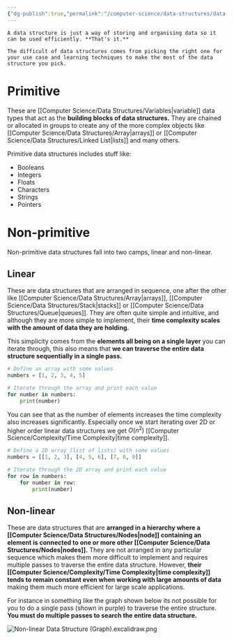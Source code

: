 ```yaml
---
{"dg-publish":true,"permalink":"/computer-science/data-structures/data-structures/","tags":["beginner"]}
---
```



```ad-tldr
A data structure is just a way of storing and organising data so it can be used efficiently. **That's it.**

The difficult of data structures comes from picking the right one for your use case and learning techniques to make the most of the data structure you pick.
```

# Primitive

These are [[Computer Science/Data Structures/Variables\|variable]] data types that act as the **building blocks of data structures.** They are chained or allocated in groups to create any of the more complex objects like [[Computer Science/Data Structures/Array\|arrays]] or [[Computer Science/Data Structures/Linked List\|lists]] and many others.

Primitive data structures includes stuff like:
- Booleans
- Integers
- Floats
- Characters
- Strings
- Pointers

# Non-primitive

Non-primitive data structures fall into two camps, linear and non-linear.
## Linear

These are data structures that are arranged in sequence, one after the other like [[Computer Science/Data Structures/Array\|arrays]], [[Computer Science/Data Structures/Stack\|stacks]] or [[Computer Science/Data Structures/Queue\|queues]]. They are often quite simple and intuitive, and although they are more simple to implement, their **time complexity scales with the amount of data they are holding.**

This simplicity comes from the **elements all being on a single layer** you can iterate through, this also means that **we can traverse the entire data structure sequentially in a single pass.**

```python
# Define an array with some values
numbers = [1, 2, 3, 4, 5]

# Iterate through the array and print each value
for number in numbers:
    print(number)
```

You can see that as the number of elements increases the time complexity also increases significantly. Especially once we start iterating over 2D or higher order linear data structures we get $O(n^{2})$ [[Computer Science/Complexity/Time Complexity\|time complexity]].

```python
# Define a 2D array (list of lists) with some values
numbers = [[1, 2, 3], [4, 5, 6], [7, 8, 9]]

# Iterate through the 2D array and print each value
for row in numbers:
    for number in row:
        print(number)

```

## Non-linear

These are data structures that are **arranged in a hierarchy where a [[Computer Science/Data Structures/Nodes\|node]] containing an element is connected to one or more other [[Computer Science/Data Structures/Nodes\|nodes]].** They are not arranged in any particular sequence which makes them more difficult to implement and requires multiple passes to traverse the entire data structure. However, **their [[Computer Science/Complexity/Time Complexity\|time complexity]] tends to remain constant even when working with large amounts of data** making them much more efficient for large scale applications.

For instance in something like the graph shown below its not possible for you to do a single pass (shown in purple) to traverse the entire structure. **You must do multiple passes to search the entire data structure.**

![Non-linear Data Structure (Graph).excalidraw.png](/img/user/Excalidraw/Non-linear%20Data%20Structure%20(Graph).excalidraw.png)
